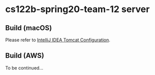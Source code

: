 # cs122b-spring20-team-12 server

## Build (macOS)

Please refer to [IntelliJ IDEA Tomcat Configuration](https://canvas.eee.uci.edu/courses/26486/pages/intellij-idea-tomcat-configuration).

## Build (AWS)

To be continued...
